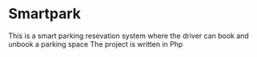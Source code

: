 # Smartpark
This is a smart parking resevation system where the driver can book and unbook a parking space
The project is written in Php
